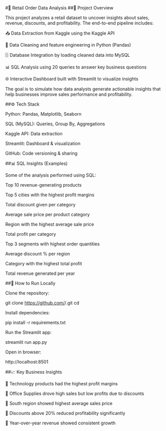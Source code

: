 #🛒 Retail Order Data Analysis
##📌 Project Overview

This project analyzes a retail dataset to uncover insights about sales, revenue, discounts, and profitability.
The end-to-end pipeline includes:

📥 Data Extraction from Kaggle using the Kaggle API

🧹 Data Cleaning and feature engineering in Python (Pandas)

🗄️ Database Integration by loading cleaned data into MySQL

📊 SQL Analysis using 20 queries to answer key business questions

🌐 Interactive Dashboard built with Streamlit to visualize insights

The goal is to simulate how data analysts generate actionable insights that help businesses improve sales performance and profitability.

##⚙️ Tech Stack

Python: Pandas, Matplotlib, Seaborn

SQL (MySQL): Queries, Group By, Aggregations

Kaggle API: Data extraction

Streamlit: Dashboard & visualization

GitHub: Code versioning & sharing

##📊 SQL Insights (Examples)

Some of the analysis performed using SQL:

Top 10 revenue-generating products

Top 5 cities with the highest profit margins

Total discount given per category

Average sale price per product category

Region with the highest average sale price

Total profit per category

Top 3 segments with highest order quantities

Average discount % per region

Category with the highest total profit

Total revenue generated per year

##🚀 How to Run Locally

Clone the repository:

git clone https://github.com/<your-username>/<your-repo>.git
cd <your-repo>


Install dependencies:

pip install -r requirements.txt


Run the Streamlit app:

streamlit run app.py


Open in browser:

http://localhost:8501

##📈 Key Business Insights

📌 Technology products had the highest profit margins

📌 Office Supplies drove high sales but low profits due to discounts

📌 South region showed highest average sales price

📌 Discounts above 20% reduced profitability significantly

📌 Year-over-year revenue showed consistent growth
